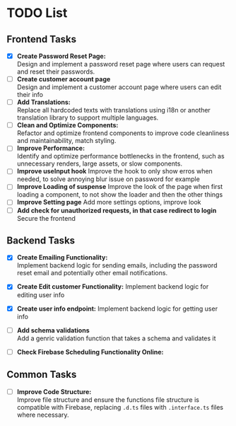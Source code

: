 # TODO List

## Frontend Tasks

-   [x] **Create Password Reset Page:**  
         Design and implement a password reset page where users can request and reset their passwords.
-   [ ] **Create customer account page**  
         Design and implement a customer account page where users can edit their info
-   [ ] **Add Translations:**  
         Replace all hardcoded texts with translations using i18n or another translation library to support multiple languages.
-   [ ] **Clean and Optimize Components:**  
         Refactor and optimize frontend components to improve code cleanliness and maintainability, match styling.
-   [ ] **Improve Performance:**  
         Identify and optimize performance bottlenecks in the frontend, such as unnecessary renders, large assets, or slow components.
-   [ ] **Improve useInput hook**
        Improve the hook to only show erros when needed, to solve annoying blur issue on password for example
-   [ ] **Improve Loading of suspense**
        Improve the look of the page when first loading a component, to not show the loader and then the other things
-   [ ] **Improve Setting page**
        Add more settings options, improve look
-   [ ] **Add check for unauthorized requests, in that case redirect to login**
        Secure the frontend

## Backend Tasks

-   [x] **Create Emailing Functionality:**  
         Implement backend logic for sending emails, including the password reset email and potentially other email notifications.
-   [x] **Create Edit customer Functionality:**
        Implement backend logic for editing user info
-   [x] **Create user info endpoint:**
        Implement backend logic for getting user info

-   [ ] **Add schema validations**  
         Add a genric validation function that takes a schema and validates it

-   [ ] **Check Firebase Scheduling Functionality Online:**

## Common Tasks

-   [ ] **Improve Code Structure:**  
         Improve file structure and ensure the functions file structure is compatible with Firebase, replacing `.d.ts` files with `.interface.ts` files where necessary.
